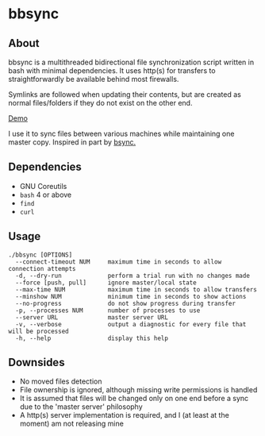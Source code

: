 # bbsync
## About
bbsync is a multithreaded bidirectional file synchronization script written in bash with minimal dependencies. It uses http(s) for transfers to straightforwardly be available behind most firewalls.

Symlinks are followed when updating their contents, but are created as normal files/folders if they do not exist on the other end.

[Demo](https://drive.google.com/file/d/1DZsCTDCf0aTLRmstR76YPTwkOL3mBR_e/preview)

I use it to sync files between various machines while maintaining one master copy. Inspired in part by [bsync.](https://github.com/dooblem/bsync)
## Dependencies
* GNU Coreutils
* `bash` 4 or above
* `find`
* `curl`

## Usage
```
./bbsync [OPTIONS]
  --connect-timeout NUM     maximum time in seconds to allow connection attempts
  -d, --dry-run             perform a trial run with no changes made
  --force [push, pull]      ignore master/local state
  --max-time NUM            maximum time in seconds to allow transfers
  --minshow NUM             minimum time in seconds to show actions
  --no-progress             do not show progress during transfer
  -p, --processes NUM       number of processes to use
  --server URL              master server URL
  -v, --verbose             output a diagnostic for every file that will be processed
  -h, --help                display this help
```
## Downsides
* No moved files detection
* File ownership is ignored, although missing write permissions is handled
* It is assumed that files will be changed only on one end before a sync due to the 'master server' philosophy
* A http(s) server implementation is required, and I (at least at the moment) am not releasing mine
